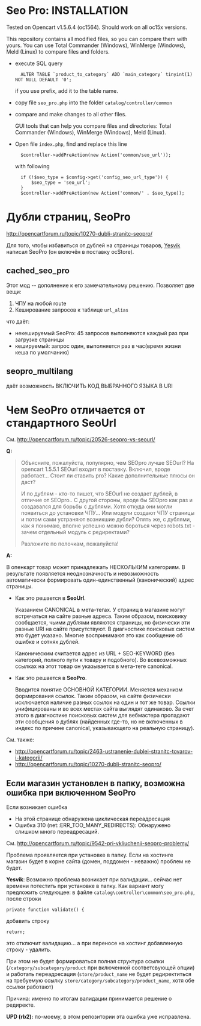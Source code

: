 # Seo Pro: INSTALLATION

Tested on Opencart v1.5.6.4 (oc1564).
Should work on all oc15x versions.

This repository contains all modified files, so you can compare them with yours.
You can use Total Commander (Windows), WinMerge (Windows), Meld (Linux) to compare
files and folders.


* execute SQL query

        ALTER TABLE `product_to_category` ADD `main_category` tinyint(1) NOT NULL DEFAULT '0';

    if you use prefix, add it to the table name.

* copy file `seo_pro.php` into the folder `catalog/controller/common`

* compare and make changes to all other files.

    GUI tools that can help you compare files and directories:
    Total Commander (Windows), WinMerge (Windows), Meld (Linux).

* Open file `index.php`, find and replace this line

        $controller->addPreAction(new Action('common/seo_url'));

    with following

        if (!$seo_type = $config->get('config_seo_url_type')) {
            $seo_type = 'seo_url';
        }
        $controller->addPreAction(new Action('common/' . $seo_type));

# Дубли страниц, SeoPro

<http://opencartforum.ru/topic/10270-dubli-stranitc-seopro/>

Для того, чтобы избавиться от дублей на страницы товаров,
[Yesvik](http://opencartforum.ru/user/6876-yesvik/) написал SeoPro (он
включён в поставку ocStore).


## cached\_seo\_pro

Этот мод -- дополнение к его замечательному решению. Позволяет две вещи:

1. ЧПУ на любой route
2. Кеширование запросов к таблице `url_alias`

что даёт:

* некешируемый SeoPro: 45 запросов выполняются каждый раз при загрузке страницы
* кешируемый: запрос один, выполняется раз в час(время жизни кеша по умолчанию)

## seopro_multilang

даёт возможность ВКЛЮЧИТЬ КОД ВЫБРАННОГО ЯЗЫКА В URI



# Чем SeoPro отличается от стандартного SeoUrl

См. <http://opencartforum.ru/topic/20526-seopro-vs-seourl/>

**Q:**

> Объясните, пожалуйста, популярно, чем SEOpro лучше SEOurl?
> На opencart 1.5.5.1 SEOurl входит в поставку. Включил, вроде работает... Стоит ли ставить pro?
> Какие дополнительные плюсы он даст?
>
> И по дублям - кто-то пишет, что SEOurl не создает дублей, в отличие
> от SEOpro.. С другой стороны, вроде бы SEOpro как раз и создавался
> для борьбы с дублями. Хотя откуда они могли появиться до установки ЧПУ...
> Или модули создают ЧПУ страницы и потом сами устраняют возникшие дубли?
> Опять же, с дублями, как я понимаю, вполне успешно можно бороться через
> robots.txt - зачем отдельный модуль с редиректами?
>
> Разложите по полочкам, пожалуйста!

**A:**

В опенкарт товар может принадлежать НЕСКОЛЬКИМ категориям.
В результате появляется неоднозначность и невозможность автоматически
формировать один-единственный (канонический) адрес страницы.

*   Как это решается в **SeoUrl**.

    Указанием CANONICAL в мета-тегах. У страниц в магазине могут встречаться
    на сайте разные адреса. Таким образом, поисковику сообщается, чьими
    дублями являются страницы, но физически эти разные URI на сайте
    присутствуют. В диагностике поисковых систем это будет указано. Многие
    воспринимают это как сообщение об ошибке и сотнях дублей.

    Каноническим считается адрес из URL + SEO-KEYWORD (без категорий,
    полного пути к товару и подобного). Во всевозможных ссылках на этот
    товар он указывается в мета-теге canonical.

*  Как это решается в **SeoPro**.

    Вводится понятие ОСНОВНОЙ КАТЕГОРИИ. Меняется механизм формирования
    ссылок. Таким образом, на сайте физически исключается наличие разных
    ссылок на один и тот же товар. Ссылки унифицированы и во всех местах
    сайта выглядят одинаково. За счет этого в диагностике поисковых систем
    для вебмастера пропадают эти сообщения о дублях (найденных где-то, но
    не включенных в индекс по причине canonical, указывающего на реальную
    страницу).

См. также:

* <http://opencartforum.ru/topic/2463-ustranenie-dublei-stranitc-tovarov-i-kategorii/>
* <http://opencartforum.ru/topic/10270-dubli-stranitc-seopro/>

## Если магазин установлен в папку, возможна ошибка при включенном SeoPro

Если возникает ошибка

* На этой странице обнаружена циклическая переадресация
* Ошибка 310 (net::ERR\_TOO\_MANY\_REDIRECTS): Обнаружено слишком много переадресаций.

См. <http://opencartforum.ru/topic/9542-pri-vkliuchenii-seopro-problemy/>

Проблема проявляется при установке в папку.
Если на хостинге магазин будет в корне сайта (домен, поддомен - неважно) проблем не будет.

**Yesvik**: Возможно проблема возникает при валидации... сейчас нет времени потестить при установке в папку.
Как вариант могу предложить следующее: в файле `catalog\controller\common\seo_pro.php`, после строки

	private function validate() {

добавить строку

	return;

это отключит валидацию... а при переносе на хостинг добавленную строку - удалить.

При этом не будет формироваться полная структура ссылки (`/category/subcategory/product`
при включенной соответсвующей опции) и работать переадресация (`store/product_name`
не будет редиректиться на требуемую ссылку `store/category/subcategory/product_name`,
хотя обе ссылки работают)

Причина: именно по итогам валидации принимается решение о редиректе.

**UPD (rb2):** по-моему, в этом репозитории эта ошибка уже исправлена.
